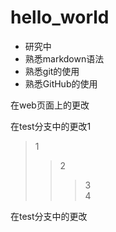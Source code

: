 # hello_world

- 研究中
- 熟悉markdown语法
- 熟悉git的使用
- 熟悉GitHub的使用

在web页面上的更改



在test分支中的更改1

> 1  
>> 2  
>>> 3  
4


在test分支中的更改



